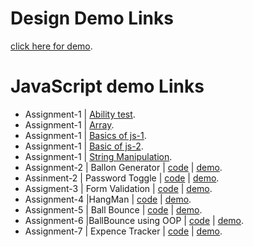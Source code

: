 # Design Demo Links
[click here for demo](https://coderushnepal.github.io/Anitakhanal/index.html).

# JavaScript demo Links
* Assignment-1 | [Ability test](https://github.com/Coderushnepal/Anitakhanal/tree/master/js/assignment-1/ability%20test).
* Assignment-1 | [Array](https://github.com/Coderushnepal/Anitakhanal/tree/master/js/assignment-1/array).
* Assignment-1 | [Basics of js-1](https://github.com/Coderushnepal/Anitakhanal/tree/master/js/assignment-1/basics%20of%20js).
* Assignment-1 | [Basic of js-2](https://github.com/Coderushnepal/Anitakhanal/tree/master/js/assignment-1/basics%20of%20js-2).
* Assignment-1 | [String Manipulation](https://github.com/Coderushnepal/Anitakhanal/tree/master/js/assignment-1/string%20manipulation).
* Assignment-2 | Ballon Generator | [code](https://github.com/Coderushnepal/Anitakhanal/tree/master/js/assignment-2/ballon-generator) | [demo](https://coderushnepal.github.io/Anitakhanal/js/assignment-2/ballon-generator).
* Assinment-2 | Password Toggle | [code](https://github.com/Coderushnepal/Anitakhanal/tree/master/js/assignment-2/password) | [demo](https://coderushnepal.github.io/Anitakhanal/js/assignment-2/password).
* Assigment-3 | Form Validation | [code](https://github.com/Coderushnepal/Anitakhanal/tree/master/js/assignment-3) | [demo](https://coderushnepal.github.io/Anitakhanal/js/assignment-3/).
* Assignment-4 |HangMan | [code](https://github.com/Coderushnepal/Anitakhanal/tree/master/js/assignment-4) | [demo](https://coderushnepal.github.io/Anitakhanal/js/assignment-4/).
* Assignment-5 | Ball Bounce | [code](https://github.com/Coderushnepal/Anitakhanal/tree/master/js/assignment-5) | [demo](https://coderushnepal.github.io/Anitakhanal/js/assignment-5/).
* Assignment-6 |BallBounce using OOP | [code](https://github.com/Coderushnepal/Anitakhanal/tree/master/js/assignment-6) | [demo](https://coderushnepal.github.io/Anitakhanal/js/assignment-6/).
* Assignment-7 | Expence Tracker | [code](https://github.com/Coderushnepal/Anitakhanal/tree/master/js/assignment-7) | [demo](https://coderushnepal.github.io/Anitakhanal/js/assignment-7/).
